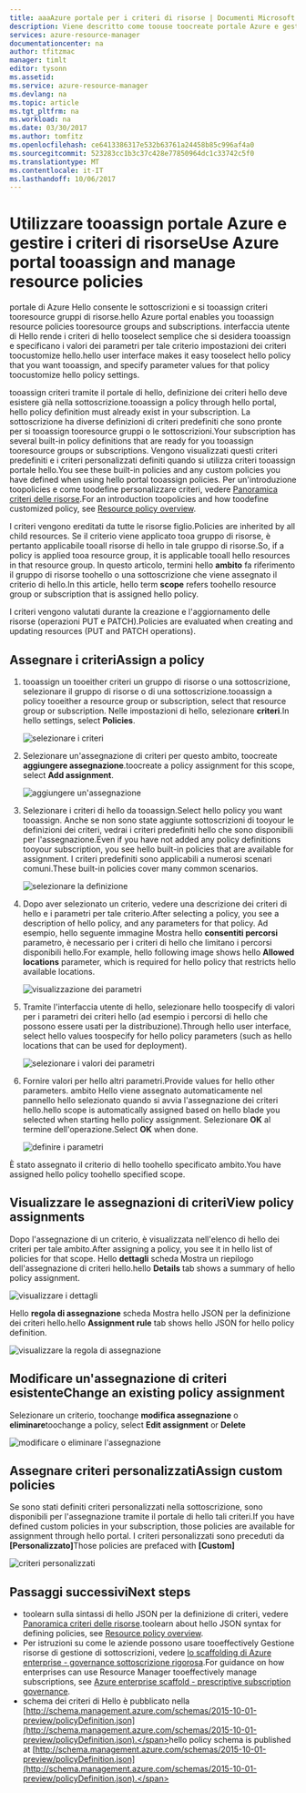 ```yaml
---
title: aaaAzure portale per i criteri di risorse | Documenti Microsoft
description: Viene descritto come toouse toocreate portale Azure e gestire i criteri di gestione risorse. I criteri possono essere applicati a hello sottoscrizione o gruppi di risorse.
services: azure-resource-manager
documentationcenter: na
author: tfitzmac
manager: timlt
editor: tysonn
ms.assetid: 
ms.service: azure-resource-manager
ms.devlang: na
ms.topic: article
ms.tgt_pltfrm: na
ms.workload: na
ms.date: 03/30/2017
ms.author: tomfitz
ms.openlocfilehash: ce6413386317e532b63761a24458b85c996af4a0
ms.sourcegitcommit: 523283cc1b3c37c428e77850964dc1c33742c5f0
ms.translationtype: MT
ms.contentlocale: it-IT
ms.lasthandoff: 10/06/2017
---
```

# <a name="use-azure-portal-tooassign-and-manage-resource-policies"></a><span data-ttu-id="ff723-104">Utilizzare tooassign portale Azure e gestire i criteri di risorse</span><span class="sxs-lookup"><span data-stu-id="ff723-104">Use Azure portal tooassign and manage resource policies</span></span>
<span data-ttu-id="ff723-105">portale di Azure Hello consente le sottoscrizioni e si tooassign criteri tooresource gruppi di risorse.</span><span class="sxs-lookup"><span data-stu-id="ff723-105">hello Azure portal enables you tooassign resource policies tooresource groups and subscriptions.</span></span> <span data-ttu-id="ff723-106">interfaccia utente di Hello rende i criteri di hello tooselect semplice che si desidera tooassign e specificano i valori dei parametri per tale criterio impostazioni dei criteri toocustomize hello.</span><span class="sxs-lookup"><span data-stu-id="ff723-106">hello user interface makes it easy tooselect hello policy that you want tooassign, and specify parameter values for that policy toocustomize hello policy settings.</span></span> 

<span data-ttu-id="ff723-107">tooassign criteri tramite il portale di hello, definizione dei criteri hello deve esistere già nella sottoscrizione.</span><span class="sxs-lookup"><span data-stu-id="ff723-107">tooassign a policy through hello portal, hello policy definition must already exist in your subscription.</span></span> <span data-ttu-id="ff723-108">La sottoscrizione ha diverse definizioni di criteri predefiniti che sono pronte per si tooassign tooresource gruppi o le sottoscrizioni.</span><span class="sxs-lookup"><span data-stu-id="ff723-108">Your subscription has several built-in policy definitions that are ready for you tooassign tooresource groups or subscriptions.</span></span> <span data-ttu-id="ff723-109">Vengono visualizzati questi criteri predefiniti e i criteri personalizzati definiti quando si utilizza criteri tooassign portale hello.</span><span class="sxs-lookup"><span data-stu-id="ff723-109">You see these built-in policies and any custom policies you have defined when using hello portal tooassign policies.</span></span> <span data-ttu-id="ff723-110">Per un'introduzione toopolicies e come toodefine personalizzare criteri, vedere [Panoramica criteri delle risorse](resource-manager-policy.md).</span><span class="sxs-lookup"><span data-stu-id="ff723-110">For an introduction toopolicies and how toodefine customized policy, see [Resource policy overview](resource-manager-policy.md).</span></span>

<span data-ttu-id="ff723-111">I criteri vengono ereditati da tutte le risorse figlio.</span><span class="sxs-lookup"><span data-stu-id="ff723-111">Policies are inherited by all child resources.</span></span> <span data-ttu-id="ff723-112">Se il criterio viene applicato tooa gruppo di risorse, è pertanto applicabile tooall risorse di hello in tale gruppo di risorse.</span><span class="sxs-lookup"><span data-stu-id="ff723-112">So, if a policy is applied tooa resource group, it is applicable tooall hello resources in that resource group.</span></span> <span data-ttu-id="ff723-113">In questo articolo, termini hello **ambito** fa riferimento il gruppo di risorse toohello o una sottoscrizione che viene assegnato il criterio di hello.</span><span class="sxs-lookup"><span data-stu-id="ff723-113">In this article, hello term **scope** refers toohello resource group or subscription that is assigned hello policy.</span></span> 

<span data-ttu-id="ff723-114">I criteri vengono valutati durante la creazione e l'aggiornamento delle risorse (operazioni PUT e PATCH).</span><span class="sxs-lookup"><span data-stu-id="ff723-114">Policies are evaluated when creating and updating resources (PUT and PATCH operations).</span></span>

## <a name="assign-a-policy"></a><span data-ttu-id="ff723-115">Assegnare i criteri</span><span class="sxs-lookup"><span data-stu-id="ff723-115">Assign a policy</span></span>

1. <span data-ttu-id="ff723-116">tooassign un tooeither criteri un gruppo di risorse o una sottoscrizione, selezionare il gruppo di risorse o di una sottoscrizione.</span><span class="sxs-lookup"><span data-stu-id="ff723-116">tooassign a policy tooeither a resource group or subscription, select that resource group or subscription.</span></span> <span data-ttu-id="ff723-117">Nelle impostazioni di hello, selezionare **criteri**.</span><span class="sxs-lookup"><span data-stu-id="ff723-117">In hello settings, select **Policies**.</span></span>

   ![selezionare i criteri](./media/resource-manager-policy-portal/select-policies.png)

2. <span data-ttu-id="ff723-119">Selezionare un'assegnazione di criteri per questo ambito, toocreate **aggiungere assegnazione**.</span><span class="sxs-lookup"><span data-stu-id="ff723-119">toocreate a policy assignment for this scope, select **Add assignment**.</span></span>

   ![aggiungere un'assegnazione](./media/resource-manager-policy-portal/add-assignment.png)

3. <span data-ttu-id="ff723-121">Selezionare i criteri di hello da tooassign.</span><span class="sxs-lookup"><span data-stu-id="ff723-121">Select hello policy you want tooassign.</span></span> <span data-ttu-id="ff723-122">Anche se non sono state aggiunte sottoscrizioni di tooyour le definizioni dei criteri, vedrai i criteri predefiniti hello che sono disponibili per l'assegnazione.</span><span class="sxs-lookup"><span data-stu-id="ff723-122">Even if you have not added any policy definitions tooyour subscription, you see hello built-in policies that are available for assignment.</span></span> <span data-ttu-id="ff723-123">I criteri predefiniti sono applicabili a numerosi scenari comuni.</span><span class="sxs-lookup"><span data-stu-id="ff723-123">These built-in policies cover many common scenarios.</span></span>

   ![selezionare la definizione](./media/resource-manager-policy-portal/select-definition.png)

4. <span data-ttu-id="ff723-125">Dopo aver selezionato un criterio, vedere una descrizione dei criteri di hello e i parametri per tale criterio.</span><span class="sxs-lookup"><span data-stu-id="ff723-125">After selecting a policy, you see a description of hello policy, and any parameters for that policy.</span></span> <span data-ttu-id="ff723-126">Ad esempio, hello seguente immagine Mostra hello **consentiti percorsi** parametro, è necessario per i criteri di hello che limitano i percorsi disponibili hello.</span><span class="sxs-lookup"><span data-stu-id="ff723-126">For example, hello following image shows hello **Allowed locations** parameter, which is required for hello policy that restricts hello available locations.</span></span>

   ![visualizzazione dei parametri](./media/resource-manager-policy-portal/show-parameters.png)

5. <span data-ttu-id="ff723-128">Tramite l'interfaccia utente di hello, selezionare hello toospecify di valori per i parametri dei criteri hello (ad esempio i percorsi di hello che possono essere usati per la distribuzione).</span><span class="sxs-lookup"><span data-stu-id="ff723-128">Through hello user interface, select hello values toospecify for hello policy parameters (such as hello locations that can be used for deployment).</span></span>

   ![selezionare i valori dei parametri](./media/resource-manager-policy-portal/select-parameters.png)

6. <span data-ttu-id="ff723-130">Fornire valori per hello altri parametri.</span><span class="sxs-lookup"><span data-stu-id="ff723-130">Provide values for hello other parameters.</span></span> <span data-ttu-id="ff723-131">ambito Hello viene assegnato automaticamente nel pannello hello selezionato quando si avvia l'assegnazione dei criteri hello.</span><span class="sxs-lookup"><span data-stu-id="ff723-131">hello scope is automatically assigned based on hello blade you selected when starting hello policy assignment.</span></span> <span data-ttu-id="ff723-132">Selezionare **OK** al termine dell'operazione.</span><span class="sxs-lookup"><span data-stu-id="ff723-132">Select **OK** when done.</span></span>

   ![definire i parametri](./media/resource-manager-policy-portal/define-parameters.png)

  <span data-ttu-id="ff723-134">È stato assegnato il criterio di hello toohello specificato ambito.</span><span class="sxs-lookup"><span data-stu-id="ff723-134">You have assigned hello policy toohello specified scope.</span></span>

## <a name="view-policy-assignments"></a><span data-ttu-id="ff723-135">Visualizzare le assegnazioni di criteri</span><span class="sxs-lookup"><span data-stu-id="ff723-135">View policy assignments</span></span>

<span data-ttu-id="ff723-136">Dopo l'assegnazione di un criterio, è visualizzata nell'elenco di hello dei criteri per tale ambito.</span><span class="sxs-lookup"><span data-stu-id="ff723-136">After assigning a policy, you see it in hello list of policies for that scope.</span></span> <span data-ttu-id="ff723-137">Hello **dettagli** scheda Mostra un riepilogo dell'assegnazione di criteri hello.</span><span class="sxs-lookup"><span data-stu-id="ff723-137">hello **Details** tab shows a summary of hello policy assignment.</span></span>

![visualizzare i dettagli](./media/resource-manager-policy-portal/show-details.png)

<span data-ttu-id="ff723-139">Hello **regola di assegnazione** scheda Mostra hello JSON per la definizione dei criteri hello.</span><span class="sxs-lookup"><span data-stu-id="ff723-139">hello **Assignment rule** tab shows hello JSON for hello policy definition.</span></span>

![visualizzare la regola di assegnazione](./media/resource-manager-policy-portal/show-assignment-rule.png)

## <a name="change-an-existing-policy-assignment"></a><span data-ttu-id="ff723-141">Modificare un'assegnazione di criteri esistente</span><span class="sxs-lookup"><span data-stu-id="ff723-141">Change an existing policy assignment</span></span>

<span data-ttu-id="ff723-142">Selezionare un criterio, toochange **modifica assegnazione** o **eliminare**</span><span class="sxs-lookup"><span data-stu-id="ff723-142">toochange a policy, select **Edit assignment** or **Delete**</span></span>

![modificare o eliminare l'assegnazione](./media/resource-manager-policy-portal/edit-delete-policy.png)

## <a name="assign-custom-policies"></a><span data-ttu-id="ff723-144">Assegnare criteri personalizzati</span><span class="sxs-lookup"><span data-stu-id="ff723-144">Assign custom policies</span></span>

<span data-ttu-id="ff723-145">Se sono stati definiti criteri personalizzati nella sottoscrizione, sono disponibili per l'assegnazione tramite il portale di hello tali criteri.</span><span class="sxs-lookup"><span data-stu-id="ff723-145">If you have defined custom policies in your subscription, those policies are available for assignment through hello portal.</span></span> <span data-ttu-id="ff723-146">I criteri personalizzati sono preceduti da **[Personalizzato]**</span><span class="sxs-lookup"><span data-stu-id="ff723-146">Those policies are prefaced with **[Custom]**</span></span>

![criteri personalizzati](./media/resource-manager-policy-portal/show-custom-policy.png)

## <a name="next-steps"></a><span data-ttu-id="ff723-148">Passaggi successivi</span><span class="sxs-lookup"><span data-stu-id="ff723-148">Next steps</span></span>
* <span data-ttu-id="ff723-149">toolearn sulla sintassi di hello JSON per la definizione di criteri, vedere [Panoramica criteri delle risorse](resource-manager-policy.md).</span><span class="sxs-lookup"><span data-stu-id="ff723-149">toolearn about hello JSON syntax for defining policies, see [Resource policy overview](resource-manager-policy.md).</span></span>
* <span data-ttu-id="ff723-150">Per istruzioni su come le aziende possono usare tooeffectively Gestione risorse di gestione di sottoscrizioni, vedere [lo scaffolding di Azure enterprise - governance sottoscrizione rigorosa](resource-manager-subscription-governance.md).</span><span class="sxs-lookup"><span data-stu-id="ff723-150">For guidance on how enterprises can use Resource Manager tooeffectively manage subscriptions, see [Azure enterprise scaffold - prescriptive subscription governance](resource-manager-subscription-governance.md).</span></span>
* <span data-ttu-id="ff723-151">schema dei criteri di Hello è pubblicato nella [http://schema.management.azure.com/schemas/2015-10-01-preview/policyDefinition.json](http://schema.management.azure.com/schemas/2015-10-01-preview/policyDefinition.json).</span><span class="sxs-lookup"><span data-stu-id="ff723-151">hello policy schema is published at [http://schema.management.azure.com/schemas/2015-10-01-preview/policyDefinition.json](http://schema.management.azure.com/schemas/2015-10-01-preview/policyDefinition.json).</span></span> 

